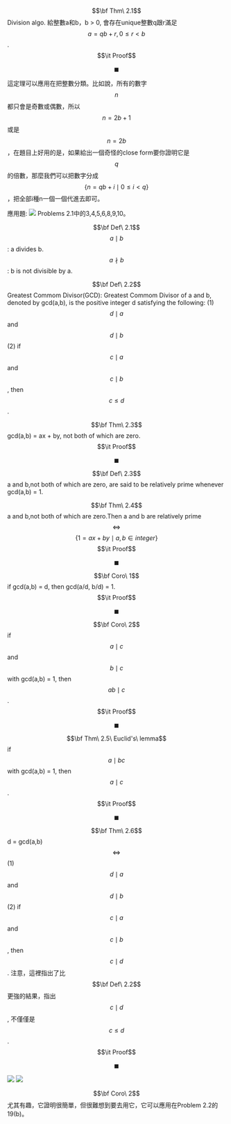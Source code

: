$$\bf Thm\ 2.1$$ 
Division algo.
給整數a和b，b > 0, 會存在unique整數q跟r滿足
$$a = qb + r, 0\leq r < b$$.
$$\it Proof$$

$$\blacksquare$$

這定理可以應用在把整數分類。比如說，所有的數字$$n$$都只會是奇數或偶數，所以$$n = 2b + 1$$或是$$n = 2b$$，在題目上好用的是，如果給出一個奇怪的close form要你證明它是$$q$$的倍數，那麼我們可以把數字分成$$\{n = qb + i\mid 0 \leq i  < q\}$$，把全部i種n一個一個代進去即可。

應用題:
![](https://i.imgur.com/Uaaiq07.png)
Problems 2.1中的3,4,5,6,8,9,10。

$$\bf Def\ 2.1$$
$$a \mid b$$: a divides b.
$$a \nmid b$$: b is not divisible by a.

$$\bf Def\ 2.2$$
Greatest Commom Divisor(GCD):
Greatest Commom Divisor of a and b, denoted by gcd(a,b), is the positive integer d satisfying the following:
(1) $$d \mid a$$ and $$d \mid b$$
(2) if $$c \mid a$$ and $$c \mid b$$, then $$c \leq d$$.

$$\bf Thm\ 2.3$$
gcd(a,b) = ax + by, not both of which are zero.
$$\it Proof$$

$$\blacksquare$$

$$\bf Def\ 2.3$$
a and b,not both of which are zero, are said to be relatively prime whenever gcd(a,b) = 1.

$$\bf Thm\ 2.4$$
a and b,not both of which are zero.Then a and b are relatively prime $$\Leftrightarrow$$ $$\{1 = ax + by \mid a, b  \in integer \}$$
$$\it Proof$$

$$\blacksquare$$

$$\bf Coro\ 1$$
if gcd(a,b) = d, then gcd(a/d, b/d) = 1.
$$\it Proof$$

$$\blacksquare$$

$$\bf Coro\ 2$$
if $$a \mid c$$ and $$b \mid c$$ with gcd(a,b) = 1, then $$ab \mid c$$.
$$\it Proof$$

$$\blacksquare$$

$$\bf Thm\ 2.5\ Euclid's\ lemma$$
if $$a \mid bc$$ with gcd(a,b) = 1, then $$a \mid c$$.
$$\it Proof$$

$$\blacksquare$$

$$\bf Thm\ 2.6$$
d = gcd(a,b)$$\Leftrightarrow$$
(1) $$d \mid a$$ and $$d \mid b$$
(2) if $$c \mid a$$ and $$c \mid b$$, then $$c \mid d$$.
注意，這裡指出了比$$\bf Def\ 2.2$$更強的結果，指出$$c \mid d$$, 不僅僅是$$c \leq d$$.
$$\it Proof$$

$$\blacksquare$$

![](https://i.imgur.com/7jwWd1K.png)
![](https://i.imgur.com/cnwNcwt.png)

$$\bf Coro\ 2$$尤其有趣，它證明很簡單，但很難想到要去用它，它可以應用在Problem 2.2的19(b)。
